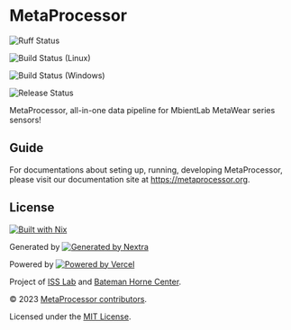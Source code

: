 # MetaProcessor

![Ruff Status](https://github.com/stepbrobd/metaprocessor/actions/workflows/ruff.yml/badge.svg)

![Build Status (Linux)](https://github.com/stepbrobd/metaprocessor/actions/workflows/build-linux.yml/badge.svg)

![Build Status (Windows)](https://github.com/stepbrobd/metaprocessor/actions/workflows/build-windows.yml/badge.svg)

![Release Status](https://github.com/stepbrobd/metaprocessor/actions/workflows/release.yml/badge.svg)

MetaProcessor, all-in-one data pipeline for MbientLab MetaWear series sensors!

## Guide

For documentations about seting up, running, developing MetaProcessor, please visit our documentation site at <https://metaprocessor.org>.

## License

[![Built with Nix](/docs/public/nix.svg)](https://builtwithnix.org)

Generated by [![Generated by Nextra](/docs/public/nextra.svg)](https://nextra.site?utm_source=stepbrobd&utm_campaign=oss)

Powered by [![Powered by Vercel](/docs/public/vercel.svg)](https://vercel.com?utm_source=stepbrobd&utm_campaign=oss)

Project of [ISS Lab](https://iss.mech.utah.edu/) and [Bateman Horne Center](https://batemanhornecenter.org/).

&copy; 2023 [MetaProcessor contributors](https://github.com/stepbrobd/metaprocessor/graphs/contributors).

Licensed under the [MIT License](/license.md).
